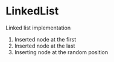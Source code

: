 # LinkedList
Linked list implementation
1. Inserted node at the first
2. Inserted node at the last
3. Inserting node at the random position